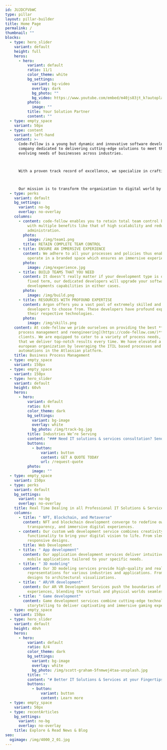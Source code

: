 ```yaml
---
id: JUJDCFVbWC
type: pillar
layout: pillar-builder
title: Home Page
permalink: /
thumbnail: ""
blocks:
  - type: hero_slider
    variant: default
    height: full
    heros:
      - hero:
          variant: default
          ratio: 11/1
          color_theme: white
          bg_settings:
            variant: bg-video
            overlay: dark
            bg_photo: ""
            bg_video: https://www.youtube.com/embed/m40js83jt_k?autoplay=1&playlist=m40js83jt_k&hd=1&loop=1&controls=1&showinfo=0&mute=1&disablekb=1&fs=0&modestbranding=0&color=white&theme=light&rel=0&version=3&iv_load_policy=3
          photo:
            image: ""
          title: Your Solution Partner
          content: ""
  - type: empty_space
    variant: 50px
  - type: content
    variant: left-hand
    content: >-
      Code-Fellow is a young but dynamic and innovative software development
      company dedicated to delivering cutting-edge solutions to meet the
      evolving needs of businesses across industries. 



      With a proven track record of excellence, we specialize in crafting tailored software solutions that drive efficiency, enhance productivity, and propel businesses to new heights.



      Our mission is to transform the organization to digital world by providing top-notch software solutions, business process definition and re-engineering to meet the expectations of our clients. We are committed to delivering quality, reliability, and value through our products and services, enabling our client organization to thrive in an increasingly digital world.
  - type: perks
    variant: default
    bg_settings:
      variant: no-bg
      overlay: no-overlay
    columns:
      - content: code-fellow enables you to retain total team control by empowering you
          with multiple benefits like that of high scalability and reduced
          administration.
        photo:
          image: /img/team1.png
        title: RETAIN COMPLETE TEAM CONTROL
      - title: ENSURE AN IMMERSIVE EXPERIENCE
        content: We adhere to all your processes and policies thus enabling your team to
          operate in a branded space which ensures an immersive experience.
        photo:
          image: /img/experience.jpg
      - title: BUILD TEAMS THAT YOU NEED
        content: It doesn’t really matter if your development type is open-ended or
          fixed term, our dedicated developers will upgrade your software
          developments capabilities in either cases.
        photo:
          image: /img/build.png
      - title: RESOURCES WITH PROFOUND EXPERTISE
        content: Argon offers you a vast pool of extremely skilled and dedicated
          developers to choose from. These developers have profound expertise in
          their respective technologies.
        photo:
          image: /img/skills.png
    content: At code-fellow we pride ourselves on providing the best **[business
      process management and reengineering](https://code-fellow.com/)** for our
      clients. We are equipped to cater to a variety of process needs, ensuring
      that we deliver top-notch results every time. We have elevated a number of
      european organization by leveraging the ITIL based processes and their
      automations in the Atlassian platform.
    title: Business Process Management
  - type: empty_space
    variant: 150px
  - type: empty_space
    variant: 150px
  - type: hero_slider
    variant: default
    height: 60vh
    heros:
      - hero:
          variant: default
          ratio: 8/4
          color_theme: dark
          bg_settings:
            variant: bg-image
            overlay: white
            bg_photo: /img/track-bg.jpg
          title: Industries We’re Serving
          content: "### Need IT solutions & services consultation? Send a free request"
          buttons:
            - button:
                variant: button
                content: GET A QUOTE TODAY
                url: /request-quote
          photo:
            image: ""
  - type: empty_space
    variant: 150px
  - type: perks
    variant: default
    bg_settings:
      variant: no-bg
      overlay: no-overlay
    title: Real Time Dealing in all Professional IT Solutions & Services
    columns:
      - title: " NFT, Blockchain, and Metaverse"
        content: NFT and blockchain development converge to redefine ownership,
          transparency, and immersive digital experiences.
      - content: Our custom web development service combines creativity and
          functionality to bring your digital vision to life. From sleek and
          responsive designs.
        title: Web Development
      - title: " App development"
        content: Our application development services deliver intuitive and feature-rich
          mobile applications tailored to your specific needs.
      - title: " 3D modeling"
        content: Our 3D modeling services provide high-quality and realistic
          representations for various industries and applications. From product
          designs to architectural visualizations.
      - title: " AR/VR development"
        content: Our AR VR Development Services push the boundaries of immersive
          experiences, blending the virtual and physical worlds seamlessly.
      - title: " Game development"
        content: Game development services combine cutting-edge technology with creative
          storytelling to deliver captivating and immersive gaming experiences.
  - type: empty_space
    variant: 150px
  - type: hero_slider
    variant: default
    height: 40vh
    heros:
      - hero:
          variant: default
          ratio: 8/4
          color_theme: dark
          bg_settings:
            variant: bg-image
            overlay: white
            bg_photo: /img/scott-graham-5fnmwej4taa-unsplash.jpg
          title: ""
          content: "# Better IT Solutions & Services at your Fingertips"
          buttons:
            - button:
                variant: button
                content: Learn more
  - type: empty_space
    variant: 50px
  - type: recentArticles
    bg_settings:
      variant: no-bg
      overlay: no-overlay
    title: Explore & Read News & Blog
seo:
  ogimage: /img/4000_2_01.jpg
---
```

